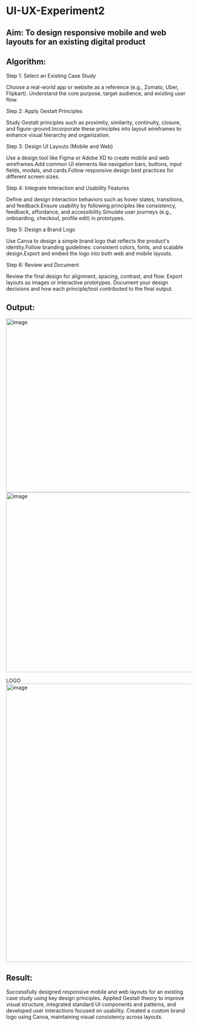 # UI-UX-Experiment2

## Aim: To design responsive mobile and web layouts for an existing digital product

## Algorithm:
Step 1: Select an Existing Case Study

Choose a real-world app or website as a reference (e.g., Zomato, Uber, Flipkart). Understand the core purpose, target audience, and existing user flow.

Step 2: Apply Gestalt Principles

Study Gestalt principles such as proximity, similarity, continuity, closure, and figure-ground.Incorporate these principles into layout wireframes to enhance visual hierarchy and organization.

Step 3: Design UI Layouts (Mobile and Web)

Use a design tool like Figma or Adobe XD to create mobile and web wireframes.Add common UI elements like navigation bars, buttons, input fields, modals, and cards.Follow responsive design best practices for different screen sizes.

Step 4: Integrate Interaction and Usability Features

Define and design interaction behaviors such as hover states, transitions, and feedback.Ensure usability by following principles like consistency, feedback, affordance, and accessibility.Simulate user journeys (e.g., onboarding, checkout, profile edit) in prototypes.

Step 5: Design a Brand Logo

Use Canva to design a simple brand logo that reflects the product's identity.Follow branding guidelines: consistent colors, fonts, and scalable design.Export and embed the logo into both web and mobile layouts.

Step 6: Review and Document

Review the final design for alignment, spacing, contrast, and flow. Export layouts as images or interactive prototypes. Document your design decisions and how each principle/tool contributed to the final output.
## Output:
<img width="1016" height="473" alt="image" src="https://github.com/user-attachments/assets/d93a11ee-bf9b-4d16-ab10-0e0b7e93e65a" />
<img width="1016" height="489" alt="image" src="https://github.com/user-attachments/assets/cada55a1-c41e-4cba-8b56-62b7c821ca14" />

LOGO
<img width="715" height="757" alt="image" src="https://github.com/user-attachments/assets/4c72c6a0-fd10-4e75-93bd-969cc9d5501e" />

## Result:
Successfully designed responsive mobile and web layouts for an existing case study using key design principles. Applied Gestalt theory to improve visual structure, integrated standard UI components and patterns, and developed user interactions focused on usability. Created a custom brand logo using Canva, maintaining visual consistency across layouts. 
